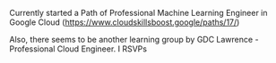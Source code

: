 Currently started a Path of Professional Machine Learning Engineer in Google Cloud (https://www.cloudskillsboost.google/paths/17/)

Also, there seems to be another learning group by GDC Lawrence - Professional Cloud Engineer. I RSVPs
